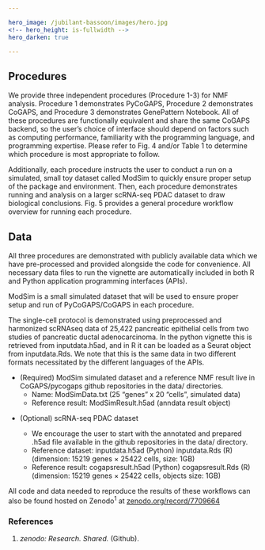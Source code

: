 ```yaml
---

hero_image: /jubilant-bassoon/images/hero.jpg
<!-- hero_height: is-fullwidth -->
hero_darken: true

---
```


## Procedures

We provide three independent procedures (Procedure 1-3) for NMF analysis. Procedure 1 demonstrates PyCoGAPS, Procedure 2 demonstrates CoGAPS, and Procedure 3 demonstrates GenePattern Notebook. All of these procedures are functionally equivalent and share the same CoGAPS backend, so the user’s choice of interface should depend on factors such as computing performance, familiarity with the programming language, and programming expertise. Please refer to Fig. 4 and/or Table 1 to determine which procedure is most appropriate to follow. 

Additionally, each procedure instructs the user to conduct a run on a simulated, small toy dataset called ModSim to quickly ensure proper setup of the package and environment. Then, each procedure demonstrates running and analysis on a larger scRNA-seq PDAC dataset to draw biological conclusions. Fig. 5 provides a general procedure workflow overview for running each procedure.

## Data

All three procedures are demonstrated with publicly available data which we have pre-processed and provided alongside the code for convenience. All necessary data files to run the vignette are automatically included in both R and Python application programming interfaces (APIs). 

ModSim is a small simulated dataset that will be used to ensure proper setup and run of PyCoGAPS/CoGAPS in each procedure. 

The single-cell protocol is demonstrated using preprocessed and harmonized scRNAseq data of 25,422 pancreatic epithelial cells from two studies of pancreatic ductal adenocarcinoma. In the python vignette this is retrieved from inputdata.h5ad, and in R it can be loaded as a Seurat object from inputdata.Rds. We note that this is the same data in two different formats necessitated by the different languages of the APIs.

<ul>
  <li>(Required) ModSim simulated dataset and a reference NMF result live in CoGAPS/pycogaps github repositories in the data/ directories.
  <ul>
    <li>Name: ModSimData.txt (25 “genes” x 20 “cells”, simulated data)</li>
    <li>Reference result: ModSimResult.h5ad (anndata result object)</li>
    </ul>
    </ul>

  <ul>
  <li>(Optional) scRNA-seq PDAC dataset</li>
<ul>
  <li>We encourage the user to start with the annotated and prepared .h5ad file available in the github repositories in the data/ directory.</li>
<li>Reference dataset: inputdata.h5ad (Python) inputdata.Rds (R) (dimension: 15219 genes × 25422 cells, size: 1GB)</li>
<li>Reference result: cogapsresult.h5ad (Python) cogapsresult.Rds (R) (dimension: 15219 genes × 25422 cells, objects size: 1GB)</li>
  </ul>
</ul>

All code and data needed to reproduce the results of these workflows can also be found hosted on Zenodo<sup>1</sup> at <a href="https://zenodo.org/record/7709664" target="_blank">zenodo.org/record/7709664</a>

### References

1. <em>zenodo: Research. Shared.</em> (Github).
